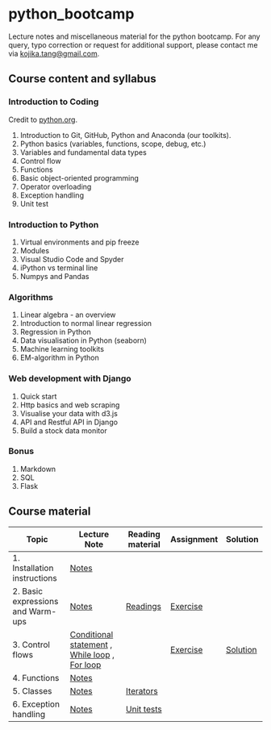 # python_bootcamp
Lecture notes and miscellaneous material for the python bootcamp. For any query, typo correction or request for additional support, please contact me via kojika.tang@gmail.com.

## Course content and syllabus

### Introduction to Coding
Credit to [python.org](https://docs.python.org/3/tutorial/index.html).

1. Introduction to Git, GitHub, Python and Anaconda (our toolkits).
2. Python basics (variables, functions, scope, debug, etc.)
3. Variables and fundamental data types
4. Control flow
5. Functions
6. Basic object-oriented programming
7. Operator overloading
8. Exception handling
9. Unit test



### Introduction to Python
1. Virtual environments and pip freeze
2. Modules
3. Visual Studio Code and Spyder
4. iPython vs terminal line
5. Numpys and Pandas


### Algorithms
1. Linear algebra - an overview
2. Introduction to normal linear regression
3. Regression in Python
4. Data visualisation in Python (seaborn)
5. Machine learning toolkits
6. EM-algorithm in Python



### Web development with Django
1. Quick start
2. Http basics and web scraping 
3. Visualise your data with d3.js
4. API and Restful API in Django
5. Build a stock data monitor


### Bonus
1. Markdown
2. SQL
3. Flask


## Course material
| Topic | Lecture Note | Reading material | Assignment | Solution |
| --- | --- | --- | --- | --- |
| 1. Installation instructions | [Notes](./installation_and_prerequisites/readme.md) | | | |
| 2. Basic expressions and Warm-ups | [Notes](./python_basics/lecture_note.ipynb) | [Readings](./python_basics/reading_list.md) |  [Exercise](./exercise_bank)| |
| 3. Control flows | [Conditional statement](./flow_control/Conditional_statement.ipynb) , [While loop](./flow_control/While_Loop.ipynb) , [For loop](./flow_control/For_loop.ipynb) | | [Exercise](./python_basics/fibonacci_series.py) | [Solution](./python_basics/fibonacci_series_solution.py)|
| 4. Functions | [Notes](./flow_control/functions.ipynb) | | | |
| 5. Classes | [Notes](./classes/classes.ipynb) | [Iterators](./classes/Iterators.ipynb) | | |
| 6. Exception handling | [Notes](./exception_handling/exception_handling.ipynb) | [Unit tests](./exception_handling/unit_tests.ipynb) | | |